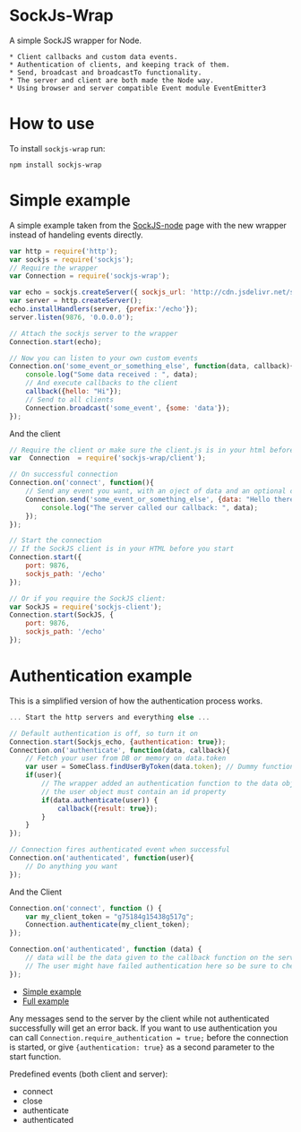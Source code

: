SockJs-Wrap
===========
A simple SockJS wrapper for Node.

    * Client callbacks and custom data events. 
    * Authentication of clients, and keeping track of them. 
    * Send, broadcast and broadcastTo functionality. 
    * The server and client are both made the Node way.
    * Using browser and server compatible Event module EventEmitter3


How to use
=========

To install `sockjs-wrap` run:

    npm install sockjs-wrap


Simple example
==============
A simple example taken from the [SockJS-node](https://github.com/sockjs/sockjs-node) page with the new wrapper instead of handeling events directly.

```javascript
var http = require('http');
var sockjs = require('sockjs');
// Require the wrapper
var Connection = require('sockjs-wrap');

var echo = sockjs.createServer({ sockjs_url: 'http://cdn.jsdelivr.net/sockjs/0.3.4/sockjs.min.js' });
var server = http.createServer();
echo.installHandlers(server, {prefix:'/echo'});
server.listen(9876, '0.0.0.0');

// Attach the sockjs server to the wrapper 
Connection.start(echo);

// Now you can listen to your own custom events
Connection.on('some_event_or_something_else', function(data, callback){
    console.log("Some data received : ", data);
	// And execute callbacks to the client
    callback({hello: "Hi"});
    // Send to all clients
    Connection.broadcast('some_event', {some: 'data'});
});
```
And the client
```javascript
// Require the client or make sure the client.js is in your html before this code runs
var  Connection  = require('sockjs-wrap/client');

// On successful connection
Connection.on('connect', function(){
    // Send any event you want, with an oject of data and an optional callback
    Connection.send('some_event_or_something_else', {data: "Hello there"}, function(data){
        console.log("The server called our callback: ", data);
    });
});

// Start the connection
// If the SockJS client is in your HTML before you start
Connection.start({
    port: 9876,
    sockjs_path: '/echo'
});

// Or if you require the SockJS client:
var SockJS = require('sockjs-client');
Connection.start(SockJS, {
    port: 9876,
    sockjs_path: '/echo'
});
```

Authentication example
======================
This is a simplified version of how the authentication process works. 

```javascript
... Start the http servers and everything else ...

// Default authentication is off, so turn it on
Connection.start(Sockjs_echo, {authentication: true});
Connection.on('authenticate', function(data, callback){
    // Fetch your user from DB or memory on data.token
    var user = SomeClass.findUserByToken(data.token); // Dummy function
    if(user){
        // The wrapper added an authentication function to the data object if the client wants to authenticate
        // the user object must contain an id property
        if(data.authenticate(user)) {
            callback({result: true});
        }
    }
});

// Connection fires authenticated event when successful
Connection.on('authenticated', function(user){
    // Do anything you want
});
```
And the Client
```javascript
Connection.on('connect', function () {
    var my_client_token = "g75184g15438g517g";
    Connection.authenticate(my_client_token);
});

Connection.on('authenticated', function (data) {
    // data will be the data given to the callback function on the server 
    // The user might have failed authentication here so be sure to check data for the result    
});
```
* [Simple example](https://github.com/timhuijgen/sockjs-wrap/tree/master/examples/simple)
* [Full example](https://github.com/timhuijgen/sockjs-wrap/tree/master/examples/full)

Any messages send to the server by the client while not authenticated successfully will get an error back.
If you want to use authentication you can call 
`
Connection.require_authentication = true;
`
before the connection is started, or give 
`
{authentication: true}
`
as a second parameter to the start function.

Predefined events (both client and server):
* connect
* close
* authenticate
* authenticated

